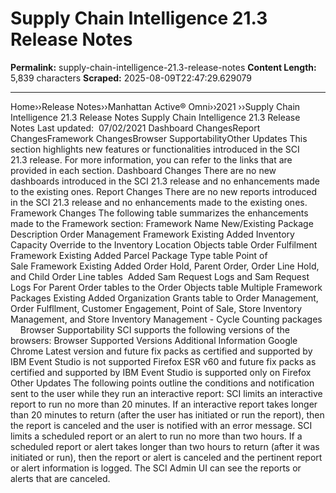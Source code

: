 # Supply Chain Intelligence 21.3 Release Notes 

**Permalink:** supply-chain-intelligence-21.3-release-notes
**Content Length:** 5,839 characters
**Scraped:** 2025-08-09T22:47:29.629079

---

Home&rsaquo;&rsaquo;Release Notes&rsaquo;&rsaquo;Manhattan Active® Omni&rsaquo;&rsaquo;2021 ››Supply Chain Intelligence 21.3 Release Notes Supply Chain Intelligence&nbsp;21.3&nbsp;Release Notes Last updated: &nbsp;07/02/2021 Dashboard ChangesReport ChangesFramework ChangesBrowser SupportabilityOther Updates This section highlights new features or functionalities introduced in the SCI 21.3&nbsp;release. For more information, you can refer to the links that are provided in each section. Dashboard Changes There are no new dashboards introduced in the SCI 21.3 release and no enhancements made to the existing ones. Report Changes There are no new reports introduced in the SCI 21.3 release and no enhancements made to the existing ones. Framework Changes The following table summarizes the enhancements made to the Framework section: Framework Name New/Existing Package Description Order Management Framework Existing Added Inventory Capacity Override to the Inventory Location Objects table Order Fulfilment Framework Existing Added Parcel Package Type table Point of Sale&nbsp;Framework Existing Added Order Hold, Parent Order, Order Line Hold, and Child Order Line tables&nbsp; Added Sam Request Logs and Sam Request Logs For Parent Order tables to the Order Objects table Multiple Framework Packages Existing Added Organization Grants&nbsp;table to Order Management, Order Fulfllment, Customer Engagement, Point of Sale, Store Inventory Management, and Store Inventory Management - Cycle Counting packages &nbsp; &nbsp; Browser Supportability SCI supports the following versions of the browsers: Browser Supported Versions Additional Information Google Chrome Latest version and future fix packs as certified and supported by IBM Event Studio is not supported Firefox ESR v60&nbsp;and future fix packs as certified and supported by IBM Event Studio is supported only on Firefox &nbsp; Other Updates The following points outline&nbsp;the conditions and notification sent to the user while they run an interactive report: SCI&nbsp;limits an interactive report to run no more than 20 minutes. If an interactive report takes longer than 20 minutes to return (after the user has initiated or run the report), then the report is canceled and the user is notified with an error message. SCI limits a scheduled report or an alert to run no more than two hours. If a scheduled report or alert takes longer than two hours to return (after it was initiated or run), then the report or alert is canceled and the pertinent report or alert information is logged. The SCI Admin UI can&nbsp;see the reports or alerts that are canceled.